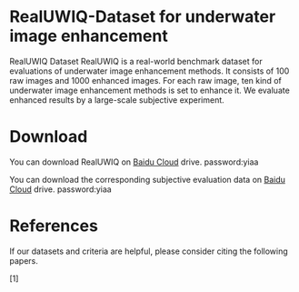 # RealUWIQ-Dataset for underwater image enhancement
RealUWIQ Dataset
RealUWIQ is a real-world benchmark dataset for evaluations of underwater image enhancement methods. It consists of 100 raw images and 1000 enhanced images. For each raw image, ten kind of underwater image enhancement methods is set to enhance it. We evaluate enhanced results by a large-scale subjective experiment.
# Download
You can download RealUWIQ on [Baidu Cloud](https://pan.baidu.com/s/1McpOd7HtJqtdcJ_QtRBnVg) drive. password:yiaa

You can download the corresponding subjective evaluation data on [Baidu Cloud](https://pan.baidu.com/s/1Um2hsCYGNPCQBoXJjyznpw) drive. password:yiaa
# References
If our datasets and criteria are helpful, please consider citing the following papers.

[1]
